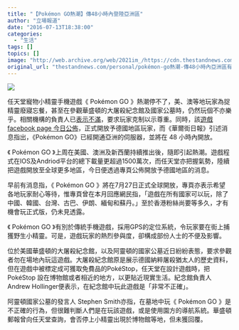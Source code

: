 ```yaml
---
title: "【Pokémon GO熱潮】傳48小時內登陸亞洲區"
author: "立場報道"
date: "2016-07-13T18:38:00"
categories:
  - "生活"
tags: []
topics: []
image: "http://web.archive.org/web/2021im_/https://cdn.thestandnews.com/media/photos/cache/1065632_pjiWi_1200x0.png"
original_url: "thestandnews.com/personal/pokémon-go熱潮-傳48小時內亞洲區有得玩"
---
```

![](http://web.archive.org/web/2021im_/https://cdn.thestandnews.com/media/photos/cache/1065632_pjiWi_1200x0.png)

任天堂寵物小精靈手機遊戲《 Pokémon GO 》熱潮停不了，美、澳等地玩家為捉精靈廢寢忘餐，甚至在參觀華盛頓的大屠殺紀念館及國家公墓時，仍然玩個不亦樂乎。相關機構的負責人已[表示不滿](http://web.archive.org/web/20210628101018/https://www.theguardian.com/technology/2016/jul/13/pokemon-go-us-holocaust-museum-asks-players-to-stay-away)，要求玩家克制以示尊重。同時，該[遊戲 facebook page 今日公佈](http://web.archive.org/web/20210628101018/https://www.facebook.com/PokemonGO/)，正式開放予德國地區玩家，而《華爾街日報》引述消息指出，《Pokémon GO》已經開通亞洲的伺服器，並將在 48 小時內開放。

《 Pokémon GO 》上周在美國、澳洲及新西蘭持續推出後，隨即引起熱潮。遊戲程式在IOS及Andriod平台的總下載量更超過1500萬次，而任天堂亦把握氣勢，陸續把遊戲開放至全球更多地區，今日便透過專頁公佈開放予德國地區的消息。

早前有消息指，《 Pokémon GO 》將在7月27日正式全球開放，專頁亦表示希望各地玩家耐心等待，惟專頁曾在本月回應網民指，「遊戲在所有國家可以玩，除了中國、韓國、台灣、古巴、伊朗、緬甸和蘇丹。」至於香港粉絲尚要等多久，才有機會玩正式版，仍未見透露。

《 Pokémon GO 》有別於傳統手機遊戲，採用GPS的定位系統，令玩家要在街上捕獲野生小精靈。可是，遊戲玩家的熱烈參與度，卻構成部份人士的不便及影響。

位於美國華盛頓的大屠殺紀念館，以及阿靈頓的國家公墓近日紛紛表態，要求參觀者勿在場地內玩這遊戲。大屠殺紀念館原是展示德國納粹屠殺猶太人的歷史資料，但在遊戲中被標定成可獲取免費品的PokéStop，任天堂在設計遊戲時，把 PokéStop 設在博物館或者相近的地方，以更貼近現實生活。紀念館負責人Andrew Hollinger便表示，在紀念館中玩此遊戲是「非常不正確」。

阿靈頓國家公墓的發言人 Stephen Smith亦指，在墓地中玩《 Pokémon GO 》是不正確的行為，但很難判斷人們是在玩該遊戲，或是使用園方的導航系統。華盛頓郵報曾向任天堂查詢，會否停上小精靈出現於博物館等地，但未獲回覆。